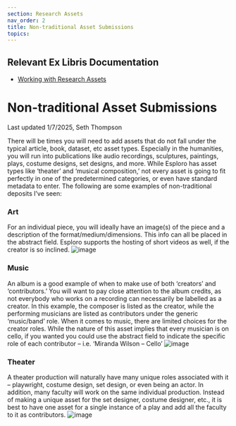 ```yaml
---
section: Research Assets
nav_order: 2
title: Non-traditional Asset Submissions
topics:
---
```

## Relevant Ex Libris Documentation
- [Working with Research Assets](https://knowledge.exlibrisgroup.com/Esploro/Product_Documentation/Esploro_Online_Help_(English)/Working_with_the_Esploro_Research_Hub/010_Working_with_Research_Assets)
# Non-traditional Asset Submissions
Last updated 1/7/2025, Seth Thompson

There will be times you will need to add assets that do not fall under the typical 
article, book, dataset, etc asset types. Especially in the humanities, you will run 
into publications like audio recordings, sculptures, paintings, plays, costume designs,
set designs, and more. While Esploro has asset types like ‘theater’ and ‘musical 
composition,’ not every asset is going to fit perfectly in one of the predetermined 
categories, or even have standard metadata to enter. The following are some examples of
non-traditional deposits I’ve seen:

### Art
For an individual piece, you will ideally have an image(s) of the piece and a 
description of the format/medium/dimensions. This info can all be placed in the 
abstract field. Esploro supports the hosting of short videos as well, if the creator is
so inclined.
![image](https://github.com/user-attachments/assets/a166bfff-0865-47cd-ac51-a051f96b8fcf)

### Music
An album is a good example of when to make use of both ‘creators’ and ‘contributors.’
You will want to pay close attention to the album credits, as not everybody who works 
on a recording can necessarily be labelled as a creator. In this example, the composer 
is listed as the creator, while the performing musicians are listed as contributors 
under the generic ‘music/band’ role. When it comes to music, there are limited choices 
for the creator roles. While the nature of this asset implies that every musician is on
cello, if you wanted you could use the abstract field to indicate the specific role of
each contributor – i.e. ‘Miranda Wilson – Cello’
![image](https://github.com/user-attachments/assets/1cb648d9-5a3d-41af-a58d-d69a9ab8291d)

### Theater
A theater production will naturally have many unique roles associated with it – 
playwright, costume design, set design, or even being an actor. In addition, many 
faculty will work on the same individual production. Instead of making a unique 
asset for the set designer, costume designer, etc., it is best to have one asset for
a single instance of a play and add all the faculty to it as contributors.
![image](https://github.com/user-attachments/assets/86ba47f1-7907-44ee-b8a2-54a915d37ae0)
